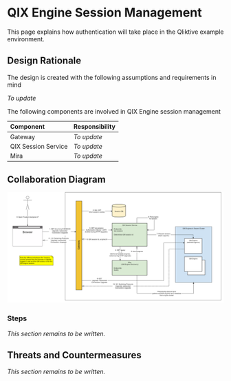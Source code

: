 # QIX Engine Session Management
This page explains how authentication will take place in the Qliktive example environment.

## Design Rationale
The design is created with the following assumptions and requirements in mind

_To update_

The following components are involved in QIX Engine session management

| Component           | Responsibility |
|:------------------- |:-------------- |
| Gateway             | _To update_    |
| QIX Session Service | _To update_    |
| Mira	              | _To update_    |

## Collaboration Diagram
![QIX Engine Session Management](./images/session-management.png "QIX Engine Session Management")

### Steps
_This section remains to be written._

## Threats and Countermeasures 
_This section remains to be written._
